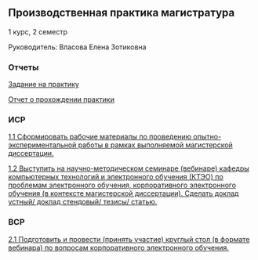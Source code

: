 ## Производственная практика магистратура
1 курс, 2 семестр

Руководитель: Власова Елена Зотиковна
### Отчеты
[Задание на практику](https://github.com/polinalazebnikova/Practice-mag-1-2023-june/blob/master/%D0%9D%D0%98%D0%A0%201%D0%BA_2%D1%81_%D0%B7%D0%B0%D0%B4%D0%B0%D0%BD%D0%B8%D0%B5.docx)

[Отчет о прохождении практики]()
### ИСР
[1.1 Сформировать рабочие материалы по проведению опытно-экспериментальной работы в рамках выполняемой магистерской диссертации.]()

[1.2 Выступить на научно-методическом семинаре (вебинаре) кафедры компьютерных технологий и электронного обучения (КТЭО) по проблемам электронного обучения, корпоративного электронного обучения (в контексте магистерской диссертации). Сделать доклад устный/ доклад стендовый/ тезисы/ статью.](https://github.com/polinalazebnikova/Practice-mag-1-2023-june/blob/master/%D0%97%D0%B0%D0%B4%D0%B0%D0%BD%D0%B8%D1%8F/%D0%9B%D0%B0%D0%B7%D0%B5%D0%B1%D0%BD%D0%B8%D0%BA%D0%BE%D0%B2%D0%B0%20%D0%9F%D0%BE%D0%BB%D0%B8%D0%BD%D0%B0%20%D0%98%D0%A1%D0%A0%202.docx)

### ВСР

[2.1 Подготовить и провести (принять участие) круглый стол (в формате вебинара) по вопросам корпоративного электронного обучения.](https://github.com/polinalazebnikova/Practice-mag-1-2023-june/blob/master/%D0%97%D0%B0%D0%B4%D0%B0%D0%BD%D0%B8%D1%8F/%D0%9B%D0%B0%D0%B7%D0%B5%D0%B1%D0%BD%D0%B8%D0%BA%D0%BE%D0%B2%D0%B0%20%D0%9F%D0%BE%D0%BB%D0%B8%D0%BD%D0%B0%20%D0%92%D0%A1%D0%A0%201.docx)

